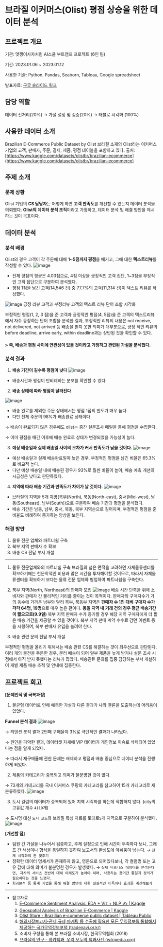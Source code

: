 # 브라질 이커머스(Olist) 평점 상승을 위한 데이터 분석

## 프로젝트 개요

기관: 멋쟁이사자처럼 AI스쿨 부트캠프 프로젝트 (6인 팀)

기간: 2023.01.06 ~ 2023.01.12 

사용한 기술: Python, Pandas, Seaborn, Tableau, Google spreadsheet

발표자료: [구글 슬라이드 링크](https://docs.google.com/presentation/d/1sIeQglB-lzw73C9Sa2GKZRmz3cX5GMZO/edit?usp=sharing&ouid=102129209336474301034&rtpof=true&sd=true)

## 담당 역할

데이터 전처리(20%) → 가설 설정 및 검증(20%) → 태블로 시각화 (100%)

## 사용한 데이터 소개

Brazilian E-Commerce Public Dataset by Olist
브라질 소재의 Olist라는 이커머스 기업의 고객, 판매자, 주문, 결제, 제품, 평점 테이블을 포함하고 있다.
출처: [https://www.kaggle.com/datasets/olistbr/brazilian-ecommerce](https://www.kaggle.com/datasets/olistbr/brazilian-ecommerce)

## 주제 소개

### 문제 상황

Olist 기업의 **CS 담당자**는 어떻게 하면 **고객 만족도**를 개선할 수 있는지 데이터 분석을 의뢰했다.
**Olist의 데이터 분석 조직**이라고 가정하고, 데이터 분석 및 해결 방안을 제시하는 것이 목표이다.

## 데이터 분석

### 분석 배경

Olist의 경우 고객이 각 주문에 대해 **1~5점까지 평점**을 매기고, 그에 대한 **텍스트리뷰**를 작성할 수 있다.
![image](https://user-images.githubusercontent.com/114198737/235694665-384574b1-42de-4d8e-83fc-2d855b07157e.png)

- 전체 평점의 평균은 4.03점으로, 4점 이상을 긍정적인 고객 집단, 1~3점을 부정적인 고객 집단으로 구분하여 분석했다.
- 평점 1점을 남긴 고객(14,546 건) 중 77.7%의 고객(11,314 건)이 텍스트 리뷰를 작성했다.

![image](https://user-images.githubusercontent.com/114198737/235694730-9dcc9572-781a-4a2a-a558-57c635aa4dce.png)
긍정 리뷰 고객과 부정리뷰 고객의 텍스트 리뷰 단어 조합 시각화

부정적인 평점(1, 2, 3 점)을 준 고객과 긍정적인 평점(4, 5점)을 준 고객의 텍스트리뷰에서 자주 등장하는 단어 조합을 분석한 결과, 부정적인 리뷰의 내용은 not receive, not delivered, not arrived 등 배송을 받지 못한 의미가 대부분으로, 긍정 적인 리뷰의 before deadline, arrive early, within deadline과는 상반된 것을 확인할 수 있다.

#### > 즉, 배송과 평점 사이에 연관성이 있을 것이라고 가정하고 관련된 가설을 분석했다.


### 분석 결과

1. **배송 기간이 길수록 평점이 낮다**
![image](https://user-images.githubusercontent.com/114198737/235694891-65749e62-acaf-48fa-b734-5a19c26b44b0.png)
- 배송시간과 평점이 반비례하는 분포를 확인할 수 있다.
    
2. **배송 상태에 따라 평점이 달라진다**

![image](https://user-images.githubusercontent.com/114198737/235694971-08243c16-4eed-4e6c-8deb-6c178299ba68.png)
- 배송 완료를 제외한 주문 상태에서는 평점 1점의 빈도가 매우 높다.
- 다만 전체 주문의 98%가 배송완료 상태이다

→ 배송이 완료되지 않은 경우에도 olist는 중간 설문조사 메일을 통해 평점을 수집한다. 

→ 이미 평점을 매긴 이후에 배송 완료로 상태가 변경되었을 가능성이 높다.

3. **예상 배송일과 실제 배송일 사이의 오차가 커서 만족도가 낮을 것이다.**
![image](https://user-images.githubusercontent.com/114198737/235695105-c5f17105-2c87-41ba-8b78-4566093a878b.png)
- 예상 배송일과 실제 배송완료일이 늦은 경우, 부정적인 평점을 남긴 비율은 65.3%로 비교적 높다.
- 다만 예상 배송일 내에 배송된 경우가 93%로 훨씬 비율이 높아, 배송 예측 개선의 시급성은 낮다고 판단하였다.

4. **지역에 따라 배송 기간과 만족도가 차이가 날 것이다.**
![image](https://user-images.githubusercontent.com/114198737/235695230-355d4645-3835-413b-8ef6-8793b7c72c4c.png)
- 브라질의 지역을 5개 지방(북부(North), 북동(North-east), 중서(Mid-west), 남동(Southeast), 남부(South))으로 구분하여 배송 기간과 평점을 분석했다.
- 배송 기간은 남동, 남부, 중서, 북동, 북부 지역순으로 길어지며, 부정적인 평점을 준 비율도 비례하여 증가하는 양상을 보인다.

### 해결 방안

1. 물류 전문 업체와 파트너쉽 구축
2. 북부 지역 판매자 수 확보
3. 배송 CS 전담 부서 개설
---

1. 물류 전문업체와의 파트너쉽 구축
브라질의 넓은 면적을 고려하면 자체물류센터를 확보하기에는 천문학적인 비용과 많은 시간을 투자해야할 것이므로, 따라서 자체물류센터를 확보하기 보다는 물류 전문 업체와 협업하여 파트너쉽을 구축한다.

2. 북부 지역(North, Northeast)의 판매자 모집
![image](https://user-images.githubusercontent.com/114198737/235695778-be68c3cf-aac4-4f6d-b9f4-ae8b3e989ce9.png)
배송 시간 단축을 위해 소비자와 판매자 간 물리적인 거리를 줄이는 것이 목적이다. 판매자와 구매자수가 거의 동수에 가까운 남부와 달리 북부, 북동부 지역은 **판매자 수 1인 대비 구매자 수가 각각 64명, 19명**으로 매우 높은 편이다. **동일 지역 내 거래 건의 경우 평균 배송기간이 짧으므로(9.9일)** 북부 지역 판매자 수가 증가할 경우 해당 지역 구매자에게 더 짧은 배송 기간을 제공할 수 있을 것이다. 북부 지역 판매 계약 수수료 감면 이벤트 등을 시행하여, 북부 판매자 유입을 늘려야 한다.

3. 배송 관련 문의 전담 부서 개설

부정적인 평점을 올리기 위해서는 배송 관련 CS를 해결하는 것이 최우선으로 판단된다. 여러 개의 물건을 주문한 경우, 분리 배송이 되어 일부 제품을 늦게 받거나 설문 조사 시점에서 아직 받지 못했다는 리뷰가 많았다. 배송관련 문의를 집중 담당하는 부서 개설하여 개별 제품 배송 추적 및 안내에 집중한다.


## 프로젝트 회고

**[문제인식 및 극복과정]**

1. 불균형 데이터로 인해 예측한 가설과 다른 결과가 나와 결론을 도출하는데 어려움이 있었다.

**Funnel 분석 결과**
![image](https://user-images.githubusercontent.com/114198737/235695871-2cfe5eb9-ab06-455d-8eb2-69784611ca36.png)

→ 리텐션 분석 결과 2번째 구매율이 3%로 극단적인 결과가 나타났다.

→ 원인을 파악한 결과, 데이터셋 자체에 VIP 데이터가 개인정보 이슈로 삭제되어 있었다는 점을 알게 되었다. 

→ 따라서 재구매율에 관한 문제는 배제하고 평점과 배송 중심으로 데이터 분석을 진행하게 되었다.

2. 제품의 카테고리가 중복되고 의미가 불분명한 것이 많다.

→ 73개의 카테고리를 국내 이커머스 쿠팡의 카테고리를 참고하여 15개 카테고리로 재분류하였다.
![image](https://user-images.githubusercontent.com/114198737/235695983-03dabd15-d832-4163-b8f8-1091f6ba3780.png)


3. 도시 컬럼의 데이터가 중복되어 있어 지역 시각화를 하는데 적합하지 않다. (city의 고유값 개수 `4119`개)

→ 도시명 대신 `도시 코드`와 브라질 특성 자료를 토대로`5`개 지역으로 구분하여 분석했다.
![image](https://user-images.githubusercontent.com/114198737/235696061-118995f0-21ef-4b97-9521-6bea490c0cc0.png)


**[개선할 점]**

- 팀원 간 가설을 나누어서 검증하고, 주제 설정으로 인해 시간이 부족하다 보니, 그래프 간 색상이나 형식을 통일하지 못하여 보고서의 완성도에 아쉬움이 남는다. → `전체 시각화의 톤 맞추기`
- 정확한 데이터 명세서가 존재하지 않고, 영문으로 되어있다보니, 각 컬럼명 또는 고유 값에 대해 의미가 불분명한 경우가 발생했다. → `실제 비즈니스 데이터를 분석한다면, 자사의 서비스 전반에 대해 이해도가 높아야 하며, 사용하는 용어간 통일과 정의가 필요하다는 것을 느꼈다.`
- `회귀분석 등 통계 기법을 통해 해결 방안에 대한 실질적인 이득이나 효과를 계산해보기`

---

- 참고자료
    1. [E-Commerce Sentiment Analysis: EDA + Viz + NLP ✍ | Kaggle](https://www.kaggle.com/code/thiagopanini/e-commerce-sentiment-analysis-eda-viz-nlp/notebook)
    2. [Geospatial Analysis of Brazilian E-Commerce | Kaggle](https://www.kaggle.com/code/andresionek/geospatial-analysis-of-brazilian-e-commerce)
    3. [Olist Store - Brazilian e-commerce public dataset | Tableau Public](https://public.tableau.com/app/profile/marien.abeli/viz/Olist_16207865690910/Story1)
    4. [해외시장보고서-관세,규제,마케팅 등 수출에 필요한 모든 무역정보를 통합해서 제공하는 국가무역정보포털 (tradenavi.or.kr)](http://www.tradenavi.or.kr/CmsWeb/viewPage.req?idx=PG0000001352&reportId=RP00000000014456&viewType=detail&query=%EC%86%8C%EB%B9%84%EC%9E%90%20%EA%B5%AC%EC%84%B1%EC%9D%84%20%ED%86%B5%ED%95%B4%20%EB%B3%B8%20%EB%B8%8C%EB%9D%BC%EC%A7%88%20%EC%86%8C%EB%B9%84%EC%8B%9C%EC%9E%A5)
    5. 소비자 구성을 통해 본 브라질 소비시장, 한국무역협회 (2018)
    6. [브라질의 인구 - 위키백과, 우리 모두의 백과사전 (wikipedia.org)](https://ko.wikipedia.org/wiki/%EB%B8%8C%EB%9D%BC%EC%A7%88%EC%9D%98_%EC%9D%B8%EA%B5%AC)
